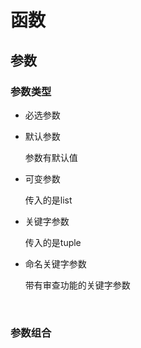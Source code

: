 # 函数

## 参数

### 参数类型



* 必选参数

* 默认参数

  参数有默认值

* 可变参数

  传入的是list

* 关键字参数

  传入的是tuple

* 命名关键字参数

  带有审查功能的关键字参数

  ​

### 参数组合


